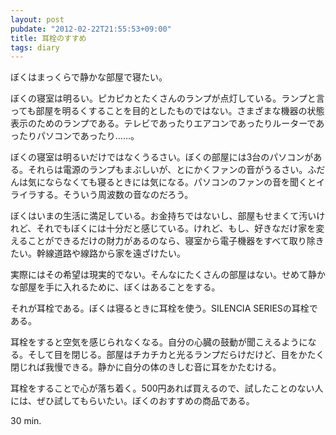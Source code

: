 ```yaml
---
layout: post
pubdate: "2012-02-22T21:55:53+09:00"
title: 耳栓のすすめ
tags: diary
---
```

ぼくはまっくらで静かな部屋で寝たい。

ぼくの寝室は明るい。ピカピカとたくさんのランプが点灯している。ランプと言っても部屋を明るくすることを目的としたものではない。さまざまな機器の状態表示のためのランプである。テレビであったりエアコンであったりルーターであったりパソコンであったり……。

ぼくの寝室は明るいだけではなくうるさい。ぼくの部屋には3台のパソコンがある。それらは電源のランプもまぶしいが、とにかくファンの音がうるさい。ふだんは気にならなくても寝るときには気になる。パソコンのファンの音を聞くとイライラする。そういう周波数の音なのだろう。

ぼくはいまの生活に満足している。お金持ちではないし、部屋もせまくて汚いけれど、それでもぼくには十分だと感じている。けれど、もし、好きなだけ家を変えることができるだけの財力があるのなら、寝室から電子機器をすべて取り除きたい。幹線道路や線路から家を遠ざけたい。

実際にはその希望は現実的でない。そんなにたくさんの部屋はない。せめて静かな部屋を手に入れるために、ぼくはあることをする。

それが耳栓である。ぼくは寝るときに耳栓を使う。SILENCIA SERIESの耳栓である。

耳栓をすると空気を感じられなくなる。自分の心臓の鼓動が聞こえるようになる。そして目を閉じる。部屋はチカチカと光るランプだらけだけど、目をかたく閉じれば我慢できる。静かに自分の体のきしむ音に耳をかたむける。

耳栓をすることで心が落ち着く。500円あれば買えるので、試したことのない人には、ぜひ試してもらいたい。ぼくのおすすめの商品である。

30 min.
